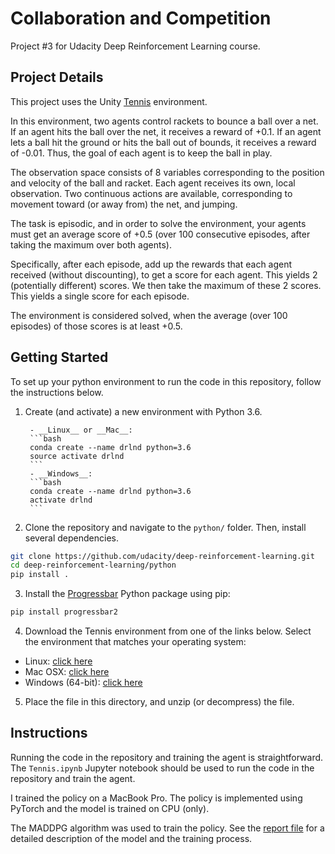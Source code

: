# Collaboration and Competition
Project #3 for Udacity Deep Reinforcement Learning course.

## Project Details

This project uses the Unity [Tennis](https://github.com/Unity-Technologies/ml-agents/blob/master/docs/Learning-Environment-Examples.md#tennis) environment.

In this environment, two agents control rackets to bounce a ball over a net. If an agent hits the ball over the net, it receives a reward of +0.1. If an agent lets a ball hit the ground or hits the ball out of bounds, it receives a reward of -0.01. Thus, the goal of each agent is to keep the ball in play.

The observation space consists of 8 variables corresponding to the position and velocity of the ball and racket. Each agent receives its own, local observation. Two continuous actions are available, corresponding to movement toward (or away from) the net, and jumping.

The task is episodic, and in order to solve the environment, your agents must get an average score of +0.5 (over 100 consecutive episodes, after taking the maximum over both agents).

Specifically, after each episode, add up the rewards that each agent received (without discounting), to get a score for each agent. This yields 2 (potentially different) scores. We then take the maximum of these 2 scores. This yields a single score for each episode.

The environment is considered solved, when the average (over 100 episodes) of those scores is at least +0.5.

## Getting Started
To set up your python environment to run the code in this repository, follow the instructions below.

1. Create (and activate) a new environment with Python 3.6.

        - __Linux__ or __Mac__:
        ```bash
        conda create --name drlnd python=3.6
        source activate drlnd
        ```
        - __Windows__:
        ```bash
        conda create --name drlnd python=3.6
        activate drlnd
        ```

2. Clone the repository and navigate to the `python/` folder.  Then, install several dependencies.
```bash
git clone https://github.com/udacity/deep-reinforcement-learning.git
cd deep-reinforcement-learning/python
pip install .
```

3. Install the [Progressbar](https://pypi.org/project/progressbar2/) Python package using pip:
```bash
pip install progressbar2
```

4. Download the Tennis environment from one of the links below.  Select the environment that matches your operating system:

  - Linux: [click here](https://s3-us-west-1.amazonaws.com/udacity-drlnd/P3/Tennis/Tennis_Linux.zip)
  - Mac OSX: [click here](https://s3-us-west-1.amazonaws.com/udacity-drlnd/P3/Tennis/Tennis.app.zip)
  - Windows (64-bit): [click here](https://s3-us-west-1.amazonaws.com/udacity-drlnd/P3/Tennis/Tennis_Windows_x86_64.zip)


5. Place the file in this directory, and unzip (or decompress) the file.

## Instructions
Running the code in the repository and training the agent is straightforward. The `Tennis.ipynb` Jupyter notebook should be used to run the code in the repository and train the agent.

I trained the policy on a MacBook Pro. The policy is implemented using PyTorch and the model is trained on CPU (only).

The MADDPG algorithm was used to train the policy. See the [report file](file:///Report.pdf) for a detailed description of the model and the training process.
